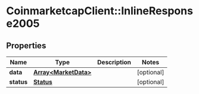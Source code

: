# CoinmarketcapClient::InlineResponse2005

## Properties
Name | Type | Description | Notes
------------ | ------------- | ------------- | -------------
**data** | [**Array&lt;MarketData&gt;**](MarketData.md) |  | [optional] 
**status** | [**Status**](Status.md) |  | [optional] 


